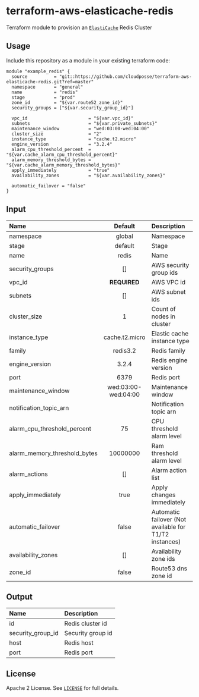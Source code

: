 # terraform-aws-elasticache-redis

Terraform module to provision an [`ElastiCache`](https://aws.amazon.com/elasticache/) Redis Cluster


## Usage

Include this repository as a module in your existing terraform code:

```hcl
module "example_redis" {
  source          = "git::https://github.com/cloudposse/terraform-aws-elasticache-redis.git?ref=master"
  namespace       = "general"
  name            = "redis"
  stage           = "prod"
  zone_id         = "${var.route52_zone_id}"
  security_groups = ["${var.security_group_id}"]

  vpc_id                       = "${var.vpc_id}"
  subnets                      = "${var.private_subnets}"
  maintenance_window           = "wed:03:00-wed:04:00"
  cluster_size                 = "2"
  instance_type                = "cache.t2.micro"
  engine_version               = "3.2.4"
  alarm_cpu_threshold_percent  = "${var.cache_alarm_cpu_threshold_percent}"
  alarm_memory_threshold_bytes = "${var.cache_alarm_memory_threshold_bytes}"
  apply_immediately            = "true"
  availability_zones           = "${var.availability_zones}"

  automatic_failover = "false"
}
```


## Input

|  Name                        |  Default            |  Description                                           |
|:-----------------------------|:-------------------:|:-------------------------------------------------------|
| namespace                    |global               |Namespace                                               |
| stage                        |default              |Stage                                                   |
| name                         |redis                |Name                                                    |
| security_groups              |[]                   |AWS security group ids                                  |
| vpc_id                       |__REQUIRED__         |AWS VPC id                                              |
| subnets                      | []                  | AWS subnet ids                                         |
| cluster_size                 | 1                   | Count of nodes in cluster                              |
| instance_type                | cache.t2.micro      | Elastic cache instance type                            |
| family                       | redis3.2            | Redis family                                           |
| engine_version               | 3.2.4               | Redis engine version                                   |
| port                         | 6379                | Redis port                                             |
| maintenance_window           | wed:03:00-wed:04:00 | Maintenance window                                     |
| notification_topic_arn       |                     | Notification topic arn                                 |
| alarm_cpu_threshold_percent  | 75                  | CPU threshold alarm level                              |
| alarm_memory_threshold_bytes | 10000000            | Ram threshold alarm level                              |
| alarm_actions                | []                  | Alarm action list                                      |
| apply_immediately            | true                | Apply changes immediately                              |
| automatic_failover           | false               | Automatic failover (Not available for T1/T2 instances) |
| availability_zones           | []                  | Availability zone ids                                  |
| zone_id                      | false               | Route53 dns zone id                                    |


## Output

| Name              | Description       |
|:------------------|:------------------|
| id                | Redis cluster id  |
| security_group_id | Security group id |
| host              | Redis host        |
| port              | Redis port        |


## License

Apache 2 License. See [`LICENSE`](LICENSE) for full details.
